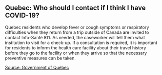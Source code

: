 ## Quebec: Who should I contact if I think I have COVID-19?

Quebec residents who develop fever or cough symptoms or respiratory difficulties when they return from a trip outside of Canada are invited to contact Info-Santé 811. As needed, the caseworker will tell them what institution to visit for a check-up. If a consultation is required, it is important for residents to inform the health care facility about their travel history before they go to the facility or when they arrive so that the necessary preventive measures can be taken.

[Source: Government of Québec](https://www.quebec.ca/en/health/health-issues/a-z/2019-coronavirus/)
